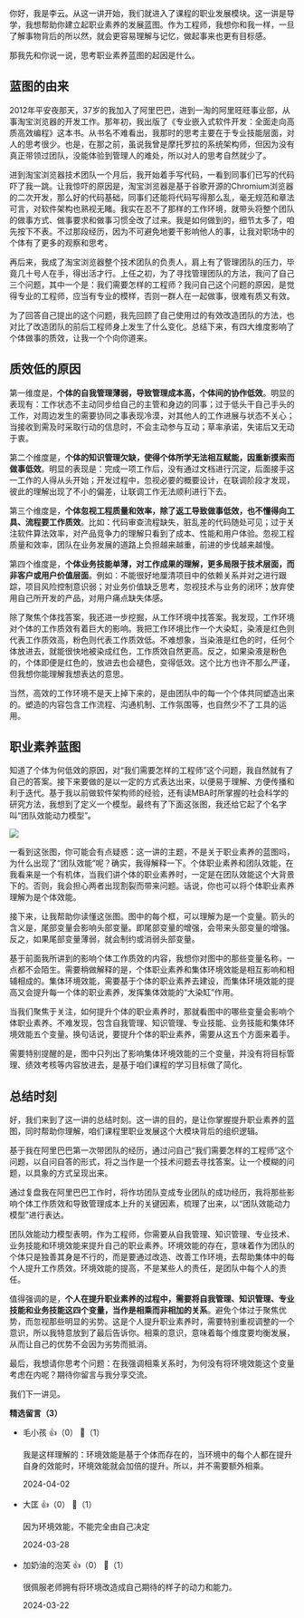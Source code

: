 你好，我是李云。从这一讲开始，我们就进入了课程的职业发展模块。这一讲是导学，我想帮助你建立起职业素养的发展蓝图。作为工程师，我想你和我一样，一旦了解事物背后的所以然，就会更容易理解与记忆，做起事来也更有目标感。

那我先和你说一说，思考职业素养蓝图的起因是什么。

## 蓝图的由来

2012年平安夜那天，37岁的我加入了阿里巴巴，进到一淘的阿里旺旺事业部，从事淘宝浏览器的开发工作。那年初，我出版了《专业嵌入式软件开发：全面走向高质高效编程》这本书。从书名不难看出，我那时的思考主要在于专业技能层面，对人的思考很少。也是，在那之前，虽说我曾是摩托罗拉的系统架构师，但因为没有真正带领过团队，没能体验到管理人的难处，所以对人的思考自然就少了。

进到淘宝浏览器技术团队一个月后，我开始着手写代码，一看到同事们已写的代码吓了我一跳。让我惊吓的原因是，淘宝浏览器是基于谷歌开源的Chromium浏览器的二次开发，那么好的代码基础，同事们还能将代码写得那么乱，毫无规范和章法可言，对软件架构也熟视无睹。我实在忍不了那样的工作环境，就带头将整个团队的做事方式、做事要求和做事习惯全改了过来。我是如何做到的，细节太多了，咱先按下不表。不过那段经历，因为不可避免地要干影响他人的事，让我对职场中的个体有了更多的观察和思考。

再后来，我成了淘宝浏览器整个技术团队的负责人，肩上有了管理团队的压力，毕竟几十号人在手，得出活才行。上任之初，为了寻找管理团队的方法，我问了自己三个问题，其中一个是：我们需要怎样的工程师？我问自己这个问题的原因，是觉得专业的工程师，应当有专业的模样，否则一群人在一起做事，很难有质又有效。

为了回答自己提出的这个问题，我先回顾了自己使用过的有效改造团队的方法，也对比了改造团队的前后工程师身上发生了什么变化。总结下来，有四大维度影响了个体做事的质效，让我一个个向你道来。

## 质效低的原因

第一维度是，**个体的自我管理薄弱，导致管理成本高，个体间的协作低效**。明显的表现有：工作状态不主动同步给自己的主管和身边的同事；过于低头干自己手头的工作，对周边发生的需要协同之事表现冷漠，对其他人的工作进展与状态不关心；当接收到需及时采取行动的信息时，不会主动参与互动；草率承诺，失诺后又无动于衷。

第二个维度是，**个体的知识管理欠缺，使得个体所学无法相互赋能，因重新摸索而做事低效**。明显的表现是：完成一项工作后，没有通过文档进行沉淀，后面接手这一工作的人得从头开始；开发过程中，忽视必要的概要设计，在联调阶段才发现，彼此的理解出现了不小的偏差，让联调工作无法顺利进行下去。

第三个维度是，**个体忽视工程质量和效率，除了返工导致做事低效，也不懂得向工具、流程要工作质效**。比如：代码审查流程缺失，脏乱差的代码随处可见；过于关注软件算法效率，对产品竞争力的理解只看到了成本、性能和用户体验。忽视工程质量和效率，团队在业务发展的道路上负担越来越重，前进的步伐越来越慢。

第四个维度是，**个体业务技能单薄，对工作成果的理解，更多局限于技术层面，而非客户或用户价值层面**。例如：不能很好地厘清项目中的依赖关系并对之进行跟踪，项目风险控制意识弱；对业务价值缺乏思考，忽视技术与业务的闭环；放弃使用自己所开发的产品，对用户痛点缺失体感。

除了聚焦个体找答案，我还进一步挖掘，从工作环境中找答案。我发现，工作环境对个体的工作质效有着巨大的影响。我把工作环境比作一个大染缸，染液是红色则代表工作质效高，粉色则代表工作质效低。不难想象，当染液是红色的时，任何个体放进去，就能很快地被染成红色，工作质效自然更高。反之，如果染液是粉色的，个体即便是红色的，放进去也会褪色，变得低效。这个比方也许不那么严谨，但我想你能理解我想表达的意思。

当然，高效的工作环境不是天上掉下来的，是由团队中的每一个个体共同塑造出来的。塑造的内容包含工作流程、沟通机制、工作氛围等，也自然少不了工具的运用。

## 职业素养蓝图

知道了个体为何低效的原因，对“我们需要怎样的工程师”这个问题，我自然就有了自己的答案。接下来要做的是以一定的方式表达出来，以便易于理解、方便传播和利于迭代。基于我以前做软件架构师的经验，还有读MBA时所掌握的社会科学的研究方法，我想到了定义一个模型。最终有了下面这张图，我还给它起了个名字叫“团队效能动力模型”。

![](https://static001.geekbang.org/resource/image/a4/42/a4afd626b8aaf1435a1f07f3e7940342.jpg?wh=4001x2251)

一看到这张图，你可能会有点疑惑：这一讲的主题，不是关于职业素养的蓝图吗，为什么出现了“团队效能”呢？确实，我得解释一下。个体职业素养和团队效能，在我看来是一个有机体，当我们讲个体的职业素养时，一定是在团队效能这个大背景下的。否则，我会担心两者出现割裂而带来问题。话说，你也可以将个体职业素养理解为是个体效能。

接下来，让我帮助你读懂这张图。图中的每个框，可以理解为是一个变量。箭头的含义是，尾部变量会影响头部变量。即尾部变量的增强，会带来头部变量的增强。反之，如果尾部变量薄弱，就会制约或消弱头部变量。

基于前面我所讲到的影响个体工作质效的内容，我想你对图中的那些变量名称，一点都不会陌生。需要稍做解释的是，个体职业素养和集体环境效能是相互影响和相辅相成的。集体环境效能，需要基于个体的职业素养去建设，而集体环境效能的提高又会提升每一个体的职业素养，发挥集体效能的“大染缸”作用。

当我们聚焦于关注，如何提升个体的职业素养时，那就看图中的哪些变量会影响个体职业素养。不难发现，包含自我管理、知识管理、专业技能、业务技能和集体环境效能五个变量。换句话说，要提升个体的职业素养，需要从这五个方面来着手。

需要特别提醒的是，图中只列出了影响集体环境效能的三个变量，并没有将目标管理、绩效考核等内容放进去，是基于咱们课程的学习目标做了简化。

## 总结时刻

好，我们来到了这一讲的总结时刻。这一讲的目的，是让你掌握提升职业素养的蓝图，同时帮助你理解，咱们课程里职业发展这个大模块背后的组织逻辑。

基于我在阿里巴巴第一次带团队的经历，通过问自己“我们需要怎样的工程师”这个问题，以自问自答的形式，将之当作是一个技术问题去寻找答案。让一个模糊的问题，以具象的方式呈现出来。

通过复盘我在阿里巴巴工作时，将作坊团队变成专业团队的成功经历，我将那些影响个体工作质效和导致管理成本上升的关键因素，梳理了出来，以“团队效能动力模型”进行表达。

团队效能动力模型表明，作为工程师，你需要从自我管理、知识管理、专业技术、业务技能和环境效能来提升自己的职业素养。环境效能的存在，意味着作为团队的个体只是独善其身是不行的，而是要通过改造、改善工作环境，去帮助集体中的每个人提升工作质效。环境效能的提高，不是某些人的责任，是团队中每个人的责任。

值得强调的是，**个人在提升职业素养的过程中，需要将自我管理、知识管理、专业技能和业务技能这四个变量，当作是相乘而非相加的关系**。避免个体过于聚焦优势，而忽视那些明显的劣势。这是个人提升职业素养时，需要特别重视调整的一个意识，所以我特意放到了最后告诉你。相乘的意识，意味着每个维度要均衡发展，从而让自己的优势不会因为劣势而抵消。

最后，我想请你思考个问题：在我强调相乘关系时，为何没有将环境效能这个变量考虑在内呢？期待你留言与我分享交流。

我们下一讲见。
<div><strong>精选留言（3）</strong></div><ul>
<li><span>毛小孩</span> 👍（0） 💬（1）<p>我是这样理解的：环境效能是基于个体而存在的，当环境中的每个人都在提升自身的效能时，环境效能就会加倍的提升。所以，并不需要额外相乘。</p>2024-04-02</li><br/><li><span>大匡</span> 👍（0） 💬（1）<p>因为环境效能，不能完全由自己决定</p>2024-03-28</li><br/><li><span>加奶油的泡芙</span> 👍（0） 💬（1）<p>很佩服老师拥有将环境改造成自己期待的样子的动力和能力。</p>2024-03-22</li><br/>
</ul>